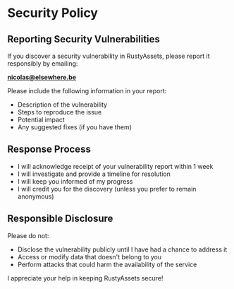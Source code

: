 # Security Policy

## Reporting Security Vulnerabilities

If you discover a security vulnerability in RustyAssets, please report it responsibly by emailing:

**nicolas@elsewhere.be**

Please include the following information in your report:
- Description of the vulnerability
- Steps to reproduce the issue
- Potential impact
- Any suggested fixes (if you have them)

## Response Process

- I will acknowledge receipt of your vulnerability report within 1 week
- I will investigate and provide a timeline for resolution
- I will keep you informed of my progress
- I will credit you for the discovery (unless you prefer to remain anonymous)

## Responsible Disclosure

Please do not:
- Disclose the vulnerability publicly until I have had a chance to address it
- Access or modify data that doesn't belong to you
- Perform attacks that could harm the availability of the service

I appreciate your help in keeping RustyAssets secure!